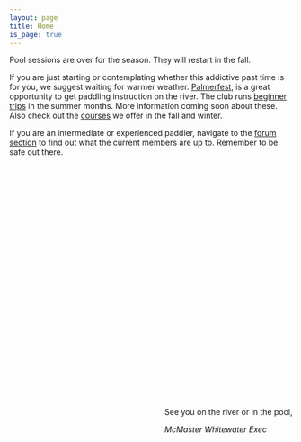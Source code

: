 ```yaml
---
layout: page
title: Home
is_page: true
---
```


 
 
Pool sessions are over for the season. They will  restart in the fall.

If you are just starting or contemplating whether this addictive past time is for you, we suggest waiting for warmer weather. [Palmerfest](http://paddlerco-op.com/content/make-reservation-0), is a great opportunity to get paddling instruction on the river.  The club runs [beginner trips](http://www2.mcmasterwhitewater.ca/trips.html) in the summer months. More information coming soon about these. Also check out the [courses](courses.html) we offer in the fall and winter. 

If you are an intermediate or experienced paddler, navigate to the [forum section](http://mcmasterwhitewater.ca/forum) to find out what the current members are up to. Remember to be safe out there.
 

<!-- ++Rotating images++ -->

<script src="js/jquery.js">
</script>
<script src="js/picasa.js">
</script>
<script src="js/rotateIndexImage.js">
</script>
<!-- ++End of image Rotating images++ -->                	

 
<div id='pictureDiv' style='margin:0 auto;height:400px;width:800px;'>
  <!--img id='picture' style='position:relative;' src="images/0708pic.jpg"/-->
</div>
<br/>
<div style='float:right;'>
<p>See you on the river or in the pool,</p>
<i>McMaster Whitewater Exec</i>
</div>



